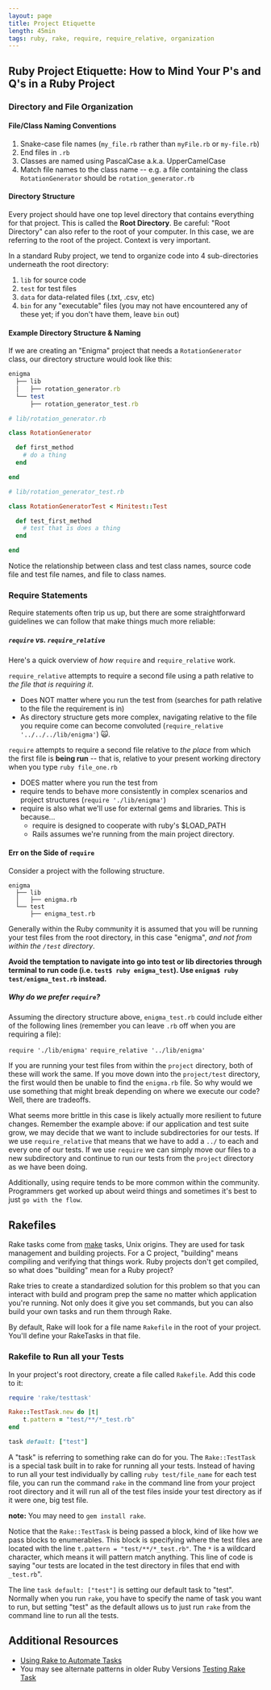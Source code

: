 ```yaml
---
layout: page
title: Project Etiquette
length: 45min
tags: ruby, rake, require, require_relative, organization
---
```


## Ruby Project Etiquette: How to Mind Your P's and Q's in a Ruby Project

### Directory and File Organization

#### File/Class Naming Conventions

1. Snake-case file names (`my_file.rb` rather than `myFile.rb` or `my-file.rb`)
2. End files in `.rb`
3. Classes are named using PascalCase a.k.a. UpperCamelCase
3. Match file names to the class name -- e.g. a file containing the class `RotationGenerator` should be `rotation_generator.rb`

#### Directory Structure

Every project should have one top level directory that contains everything for that project. This is called the **Root Directory**. Be careful: "Root Directory" can also refer to the root of your computer. In this case, we are referring to the root of the project. Context is very important.

In a standard Ruby project, we tend to organize code into 4 sub-directories underneath the root directory:

1. `lib` for source code
2. `test` for test files
3. `data` for data-related files (.txt, .csv, etc)
4. `bin` for any "executable" files (you may not have encountered any of these yet; if you don't have them, leave `bin` out)

#### Example Directory Structure & Naming

If we are creating an "Enigma" project that needs a `RotationGenerator` class, our directory structure would look like this:

```ruby
enigma
  ├── lib
  │   ├── rotation_generator.rb
  └── test
      ├── rotation_generator_test.rb
```

```ruby
# lib/rotation_generator.rb

class RotationGenerator

  def first_method
    # do a thing
  end

end
```

```ruby
# lib/rotation_generator_test.rb

class RotationGeneratorTest < Minitest::Test

  def test_first_method
    # test that is does a thing
  end

end
```

Notice the relationship between class and test class names, source code file and test file names, and file to class names.

### Require Statements
Require statements often trip us up, but there are some straightforward guidelines we can follow that make things much more reliable:

##### `require` vs. `require_relative`

Here's a quick overview of _how_ `require` and `require_relative` work.

`require_relative` attempts to require a second file using a path relative to *the file that is requiring it*.

* Does NOT matter where you run the test from (searches for path relative to the file the requirement is in)
* As directory structure gets more complex, navigating relative to the file you require come can become convoluted (`require_relative '../../../lib/enigma'`) 🙀.

`require` attempts to require a second file relative to *the place* from which the first file is **being run** -- that is, relative to your present working directory when you type `ruby file_one.rb`

* DOES matter where you run the test from
* require tends to behave more consistently in complex scenarios and project structures (`require './lib/enigma'`)
* require is also what we'll use for external gems and libraries. This is because...
  * require is designed to cooperate with ruby's $LOAD_PATH
  * Rails assumes we're running from the main project directory.


#### Err on the Side of `require`

Consider a project with the following structure.

```
enigma
  ├── lib
  │   ├── enigma.rb
  └── test
      ├── enigma_test.rb
```

Generally within the Ruby community it is assumed that you will be running your test files from the root directory, in this case "enigma", *and not from within the `/test` directory*.

**Avoid the temptation to navigate into go into test or lib directories through terminal to run code (i.e. `test$ ruby enigma_test`). Use `enigma$ ruby test/enigma_test.rb` instead.**

##### Why do we prefer `require`?

Assuming the directory structure above, `enigma_test.rb` could include either of the following lines (remember you can leave `.rb` off when you are requiring a file):

`require './lib/enigma'`
`require_relative '../lib/enigma'`

If you are running your test files from within the `project` directory, both of these will work the same. If you move down into the `project/test` directory, the first would then be unable to find the `enigma.rb` file. So why would we use something that might break depending on where we execute our code? Well, there are tradeoffs.

What seems more brittle in this case is likely actually more resilient to future changes. Remember the example above: if our application and test suite grow, we may decide that we want to include subdirectories for our tests. If we use `require_relative` that means that we have to add a `../` to each and every one of our tests. If we use `require` we can simply move our files to a new subdirectory and continue to run our tests from the `project` directory as we have been doing.

Additionally, using require tends to be more common within the community. Programmers get worked up about weird things and sometimes it's best to just `go with the flow`.

## Rakefiles

Rake tasks come from [make](https://www.computerhope.com/unix/umake.htm) tasks, Unix origins. They are used for task management and building projects. For a C project, "building" means compiling and verifying that things work. Ruby projects don't get compiled, so what does "building" mean for a Ruby project?

Rake tries to create a standardized solution for this problem so that you can interact with build and program prep the same no matter which application you're running. Not only does it give you set commands, but you can also build your own tasks and run them through Rake.

By default, Rake will look for a file name `Rakefile` in the root of your project. You'll define your RakeTasks in that file.

### Rakefile to Run all your Tests

In your project's root directory, create a file called `Rakefile`. Add this code to it:

```ruby
require 'rake/testtask'

Rake::TestTask.new do |t|
    t.pattern = "test/**/*_test.rb"
end

task default: ["test"]
```

A "task" is referring to something rake can do for you. The `Rake::TestTask` is a special task built in to rake for running all your tests. Instead of having to run all your test individually by calling `ruby test/file_name` for each test file, you can run the command `rake` in the command line from your project root directory and it will run all of the test files inside your test directory as if it were one, big test file.

**note:** You may need to `gem install rake`.

Notice that the `Rake::TestTask` is being passed a block, kind of like how we pass blocks to enumerables. This block is specifying where the test files are located with the line `t.pattern = "test/**/*_test.rb"`. The `*` is a wildcard character, which means it will pattern match anything. This line of code is saying "our tests are located in the test directory in files that end with `_test.rb`".

The line `task default: ["test"]` is setting our default task to "test". Normally when you run `rake`, you have to specify the name of task you want to run, but setting "test" as the default allows us to just run `rake` from the command line to run all the tests.

## Additional Resources

* [Using Rake to Automate Tasks](http://www.stuartellis.name/articles/rake/)
* You may see alternate patterns in older Ruby Versions [Testing Rake Task](https://docs.ruby-lang.org/en/2.1.0/Rake/TestTask.html)
